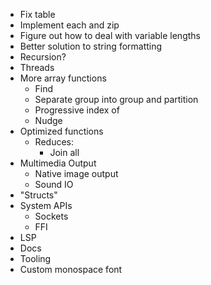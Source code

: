 - Fix table
- Implement each and zip
- Figure out how to deal with variable lengths
- Better solution to string formatting
- Recursion?
- Threads
- More array functions
  - Find
  - Separate group into group and partition
  - Progressive index of
  - Nudge
- Optimized functions
  - Reduces:
    - Join all
- Multimedia Output
  - Native image output
  - Sound IO
- "Structs"
- System APIs
  - Sockets
  - FFI
- LSP
- Docs
- Tooling
- Custom monospace font
